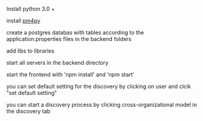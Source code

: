 Install python 3.0 +

install [pm4py](https://pm4py.fit.fraunhofer.de/install)

create a postgres databas with tables according to the application.properties files in the backend folders

add libs to libraries

start all servers in the backend directory

start the frontend with 'npm install' and 'npm start'

you can set default setting for the discovery by clicking on user and clcik "set default setting"

you can start a discovery process by clicking cross-organizational model in the discovery tab
